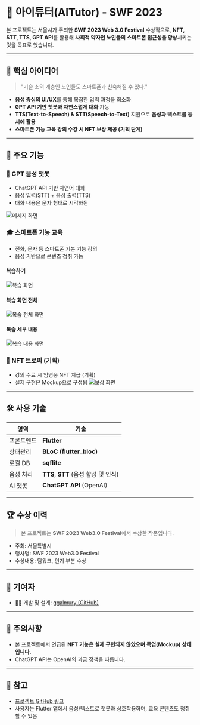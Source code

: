 # 🧓 아이튜터(AITutor) - SWF 2023

본 프로젝트는 서울시가 주최한 **SWF 2023 Web 3.0 Festival** 수상작으로, **NFT, STT, TTS, GPT API**를 활용해 **사회적 약자인 노인들의 스마트폰 접근성을 향상**시키는 것을 목표로 했습니다.

---

## 🧠 핵심 아이디어

> "기술 소외 계층인 노인들도 스마트폰과 친숙해질 수 있다."

- **음성 중심의 UI/UX**를 통해 복잡한 입력 과정을 최소화
- **GPT API 기반 챗봇과 자연스럽게 대화** 가능
- **TTS(Text-to-Speech) & STT(Speech-to-Text)** 지원으로 **음성과 텍스트를 동시에 활용**
- **스마트폰 기능 교육 강의 수강 시 NFT 보상 제공 (기획 단계)**

---

## 📱 주요 기능

### 💬 GPT 음성 챗봇

- ChatGPT API 기반 자연어 대화
- 음성 입력(STT) + 음성 출력(TTS)
- 대화 내용은 문자 형태로 시각화됨

![메세지 화면](./assets/images/message.png)

### 🎓 스마트폰 기능 교육

- 전화, 문자 등 스마트폰 기본 기능 강의
- 음성 기반으로 콘텐츠 청취 가능

#### 복습하기
![복습 화면](./assets/images/review.png)

#### 복습 화면 전체
![복습 전체 화면](./assets/images/review_list.png)

#### 복습 세부 내용
![복습 내용 화면](./assets/images/review_detail.png)

### 🎁 NFT 트로피 (기획)
- 강의 수료 시 임영웅 NFT 지급 (기획)
- 실제 구현은 Mockup으로 구성됨
![보상 화면](./assets/images/reward.png)

---

## 🛠 사용 기술

| 영역 | 기술 |
|------|------|
| 프론트엔드 | **Flutter** |
| 상태관리 | **BLoC (flutter_bloc)** |
| 로컬 DB | **sqflite** |
| 음성 처리 | **TTS**, **STT** (음성 합성 및 인식) |
| AI 챗봇 | **ChatGPT API** (OpenAI) |

---

## 🏆 수상 이력

> 본 프로젝트는 **SWF 2023 Web3.0 Festival**에서 수상한 작품입니다.

- 주최: 서울특별시
- 행사명: SWF 2023 Web3.0 Festival
- 수상내용: 팀워크, 인기 부분 수상

---

## 🙌 기여자

- 🧑‍💻 개발 및 설계: [ggalmury (GitHub)](https://github.com/ggalmury)

---

## 📜 주의사항

- 본 프로젝트에서 언급된 **NFT 기능은 실제 구현되지 않았으며 목업(Mockup) 상태입니다.**
- ChatGPT API는 OpenAI의 과금 정책을 따릅니다.

---

## 📎 참고

- [프로젝트 GitHub 링크](https://github.com/ggalmury/swf2023)
- 사용자는 Flutter 앱에서 음성/텍스트로 챗봇과 상호작용하며, 교육 콘텐츠도 청취할 수 있음






